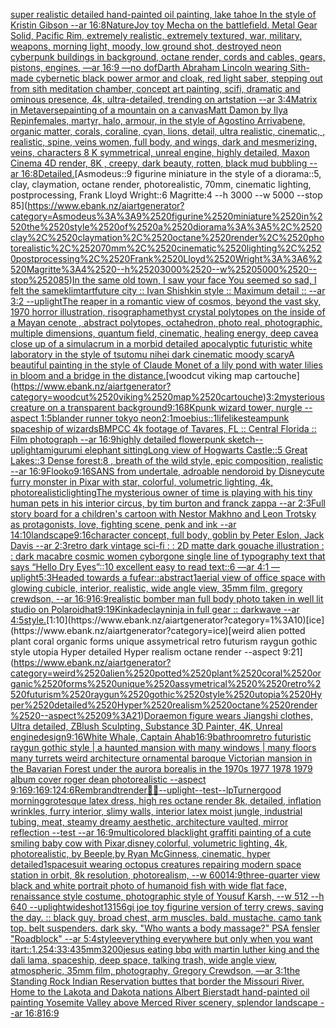 [super realistic detailed hand-painted oil painting, lake tahoe In the style of Kristin Gibson --ar 16:8](https://www.ebank.nz/aiartgenerator?category=super%2520realistic%2520detailed%2520hand-painted%2520oil%2520painting%2C%2520lake%2520tahoe%2520In%2520the%2520style%2520of%2520Kristin%2520Gibson%2520--ar%252016%3A8)[Nature](https://www.ebank.nz/aiartgenerator?category=Nature)[Joy toy Mecha on the battlefield. Metal Gear Solid, Pacific Rim, extremely realistic, extremely textured, war, military, weapons, morning light, moody, low ground shot, destroyed neon cyberpunk buildings in background, octane render, cords and cables, gears, pistons, engines, —ar 16:9 —no dof](https://www.ebank.nz/aiartgenerator?category=Joy%2520toy%2520Mecha%2520on%2520the%2520battlefield.%2520Metal%2520Gear%2520Solid%2C%2520Pacific%2520Rim%2C%2520extremely%2520realistic%2C%2520extremely%2520textured%2C%2520war%2C%2520military%2C%2520weapons%2C%2520morning%2520light%2C%2520moody%2C%2520low%2520ground%2520shot%2C%2520destroyed%2520neon%2520cyberpunk%2520buildings%2520in%2520background%2C%2520octane%2520render%2C%2520cords%2520and%2520cables%2C%2520gears%2C%2520pistons%2C%2520engines%2C%2520%E2%80%94ar%252016%3A9%2520%E2%80%94no%2520dof)[Darth Abraham Lincoln wearing Sith-made cybernetic black power armor and cloak, red light saber, stepping out from sith meditation  chamber, concept art painting, scifi, dramatic and ominous presence, 4k, ultra-detailed, trending on artstation --ar 3:4](https://www.ebank.nz/aiartgenerator?category=Darth%2520Abraham%2520Lincoln%2520wearing%2520Sith-made%2520cybernetic%2520black%2520power%2520armor%2520and%2520cloak%2C%2520red%2520light%2520saber%2C%2520stepping%2520out%2520from%2520sith%2520meditation%2520%2520chamber%2C%2520concept%2520art%2520painting%2C%2520scifi%2C%2520dramatic%2520and%2520ominous%2520presence%2C%25204k%2C%2520ultra-detailed%2C%2520trending%2520on%2520artstation%2520--ar%25203%3A4)[Matrix in Metaverse](https://www.ebank.nz/aiartgenerator?category=Matrix%2520in%2520Metaverse)[painting of a mountain on a canvas](https://www.ebank.nz/aiartgenerator?category=painting%2520of%2520a%2520mountain%2520on%2520a%2520canvas)[Matt Damon by Ilya Repin](https://www.ebank.nz/aiartgenerator?category=Matt%2520Damon%2520by%2520Ilya%2520Repin)[females, martyr, halo, armour, in the style of Agostino Arrivabene, organic matter, corals, coraline, cyan, lions, detail, ultra realistic, cinematic, , realistic, spine, veins women, full body, and wings, dark and mesmerizing, veins, characters 8 K symmetrical, unreal engine, highly detailed, Maxon Cinema 4D render, 8K , creepy, dark beauty, rotten, black mud bubbling --ar 16:8](https://www.ebank.nz/aiartgenerator?category=females%2C%2520martyr%2C%2520halo%2C%2520armour%2C%2520in%2520the%2520style%2520of%2520Agostino%2520Arrivabene%2C%2520organic%2520matter%2C%2520corals%2C%2520coraline%2C%2520cyan%2C%2520lions%2C%2520detail%2C%2520ultra%2520realistic%2C%2520cinematic%2C%2520%2C%2520realistic%2C%2520spine%2C%2520veins%2520women%2C%2520full%2520body%2C%2520and%2520wings%2C%2520dark%2520and%2520mesmerizing%2C%2520veins%2C%2520characters%25208%2520K%2520symmetrical%2C%2520unreal%2520engine%2C%2520highly%2520detailed%2C%2520Maxon%2520Cinema%25204D%2520render%2C%25208K%2520%2C%2520creepy%2C%2520dark%2520beauty%2C%2520rotten%2C%2520black%2520mud%2520bubbling%2520--ar%252016%3A8)[Detailed.](https://www.ebank.nz/aiartgenerator?category=Detailed.)[Asmodeus::9 figurine miniature in the style of a diorama::5, clay, claymation, octane render, photorealistic, 70mm, cinematic lighting, postprocessing, Frank Lloyd Wright::6 Magritte:4 --h 3000 --w 5000 --stop 85](https://www.ebank.nz/aiartgenerator?category=Asmodeus%3A%3A9%2520figurine%2520miniature%2520in%2520the%2520style%2520of%2520a%2520diorama%3A%3A5%2C%2520clay%2C%2520claymation%2C%2520octane%2520render%2C%2520photorealistic%2C%252070mm%2C%2520cinematic%2520lighting%2C%2520postprocessing%2C%2520Frank%2520Lloyd%2520Wright%3A%3A6%2520Magritte%3A4%2520--h%25203000%2520--w%25205000%2520--stop%252085)[In the same old town, I saw your face You seemed so sad, I felt the same](https://www.ebank.nz/aiartgenerator?category=In%2520the%2520same%2520old%2520town%2C%2520I%2520saw%2520your%2520face%2520You%2520seemed%2520so%2520sad%2C%2520I%2520felt%2520the%2520same)[klimt](https://www.ebank.nz/aiartgenerator?category=klimt)[art](https://www.ebank.nz/aiartgenerator?category=art)[future city :: Ivan Shishkin style :: Maximum detail :: --ar 3:2 --uplight](https://www.ebank.nz/aiartgenerator?category=future%2520city%2520%3A%3A%2520Ivan%2520Shishkin%2520style%2520%3A%3A%2520Maximum%2520detail%2520%3A%3A%2520--ar%25203%3A2%2520--uplight)[The reaper in a romantic view of cosmos, beyond the vast sky, 1970 horror illustration, risograph](https://www.ebank.nz/aiartgenerator?category=The%2520reaper%2520in%2520a%2520romantic%2520view%2520of%2520cosmos%2C%2520beyond%2520the%2520vast%2520sky%2C%25201970%2520horror%2520illustration%2C%2520risograph)[amethyst crystal polytopes on the inside of a Mayan cenote , abstract polytopes, octahedron, photo real, photographic, multiple dimensions, quantum field, cinematic, healing energy, deep cave](https://www.ebank.nz/aiartgenerator?category=amethyst%2520crystal%2520polytopes%2520on%2520the%2520inside%2520of%2520a%2520Mayan%2520cenote%2520%2C%2520abstract%2520polytopes%2C%2520octahedron%2C%2520photo%2520real%2C%2520photographic%2C%2520multiple%2520dimensions%2C%2520quantum%2520field%2C%2520cinematic%2C%2520healing%2520energy%2C%2520deep%2520cave)[a close up of a simulacrum in a morbid detailed apocalyptic futuristic white laboratory in the style of tsutomu nihei dark cinematic moody scary](https://www.ebank.nz/aiartgenerator?category=a%2520close%2520up%2520of%2520a%2520simulacrum%2520in%2520a%2520morbid%2520detailed%2520apocalyptic%2520futuristic%2520white%2520laboratory%2520in%2520the%2520style%2520of%2520tsutomu%2520nihei%2520dark%2520cinematic%2520moody%2520scary)[A beautiful painting in the style of Claude Monet of a lily pond with water lilies in bloom and a bridge in the distance.](https://www.ebank.nz/aiartgenerator?category=A%2520beautiful%2520painting%2520in%2520the%2520style%2520of%2520Claude%2520Monet%2520of%2520a%2520lily%2520pond%2520with%2520water%2520lilies%2520in%2520bloom%2520and%2520a%2520bridge%2520in%2520the%2520distance.)[woodcut viking map cartouche](https://www.ebank.nz/aiartgenerator?category=woodcut%2520viking%2520map%2520cartouche)[3:2](https://www.ebank.nz/aiartgenerator?category=3%3A2)[mysterious creature on a transparent background](https://www.ebank.nz/aiartgenerator?category=mysterious%2520creature%2520on%2520a%2520transparent%2520background)[9:16](https://www.ebank.nz/aiartgenerator?category=9%3A16)[8K](https://www.ebank.nz/aiartgenerator?category=8K)[punk wizard tower, nurgle --aspect 1:5](https://www.ebank.nz/aiartgenerator?category=punk%2520wizard%2520tower%2C%2520nurgle%2520--aspect%25201%3A5)[blander runner tokyo neon](https://www.ebank.nz/aiartgenerator?category=blander%2520runner%2520tokyo%2520neon)[2:1](https://www.ebank.nz/aiartgenerator?category=2%3A1)[moebius](https://www.ebank.nz/aiartgenerator?category=moebius)[::1](https://www.ebank.nz/aiartgenerator?category=%3A%3A1)[lifelike](https://www.ebank.nz/aiartgenerator?category=lifelike)[steampunk spaceship of wizards](https://www.ebank.nz/aiartgenerator?category=steampunk%2520spaceship%2520of%2520wizards)[BMPCC 4k  footage of Tavares, FL :: Central Florida :: Film photograph --ar 16:9](https://www.ebank.nz/aiartgenerator?category=BMPCC%25204k%2520%2520footage%2520of%2520Tavares%2C%2520FL%2520%3A%3A%2520Central%2520Florida%2520%3A%3A%2520Film%2520photograph%2520--ar%252016%3A9)[highly detailed flowerpunk sketch](https://www.ebank.nz/aiartgenerator?category=highly%2520detailed%2520flowerpunk%2520sketch)[--uplight](https://www.ebank.nz/aiartgenerator?category=--uplight)[amigurumi elephant sitting](https://www.ebank.nz/aiartgenerator?category=amigurumi%2520elephant%2520sitting)[Long view of Hogwarts Castle::5 Great Lakes::3 Dense forest:8 , breath of the wild style, epic composition, realistic --ar 16:9](https://www.ebank.nz/aiartgenerator?category=Long%2520view%2520of%2520Hogwarts%2520Castle%3A%3A5%2520Great%2520Lakes%3A%3A3%2520Dense%2520forest%3A8%2520%2C%2520breath%2520of%2520the%2520wild%2520style%2C%2520epic%2520composition%2C%2520realistic%2520--ar%252016%3A9)[Flooko](https://www.ebank.nz/aiartgenerator?category=Flooko)[9:16](https://www.ebank.nz/aiartgenerator?category=9%3A16)[SANS from undertale, adroable nendoroid by Disney](https://www.ebank.nz/aiartgenerator?category=SANS%2520from%2520undertale%2C%2520adroable%2520nendoroid%2520by%2520Disney)[cute furry monster in Pixar with star, colorful, volumetric lighting, 4k, photorealistic](https://www.ebank.nz/aiartgenerator?category=cute%2520furry%2520monster%2520in%2520Pixar%2520with%2520star%2C%2520colorful%2C%2520volumetric%2520lighting%2C%25204k%2C%2520photorealistic)[lighting](https://www.ebank.nz/aiartgenerator?category=lighting)[The mysterious owner of time is playing with his tiny human pets in his interior circus, by tim burton and franck zappa --ar 2:3](https://www.ebank.nz/aiartgenerator?category=The%2520mysterious%2520owner%2520of%2520time%2520is%2520playing%2520with%2520his%2520tiny%2520human%2520pets%2520in%2520his%2520interior%2520circus%2C%2520by%2520tim%2520burton%2520and%2520franck%2520zappa%2520--ar%25202%3A3)[Full story board for a children's cartoon with Nestor Makhno and Leon Trotsky as protagonists, love, fighting scene, penk and ink --ar 14:10](https://www.ebank.nz/aiartgenerator?category=Full%2520story%2520board%2520for%2520a%2520children%27s%2520cartoon%2520with%2520Nestor%2520Makhno%2520and%2520Leon%2520Trotsky%2520as%2520protagonists%2C%2520love%2C%2520fighting%2520scene%2C%2520penk%2520and%2520ink%2520--ar%252014%3A10)[landscape](https://www.ebank.nz/aiartgenerator?category=landscape)[9:16](https://www.ebank.nz/aiartgenerator?category=9%3A16)[character concept, full body, goblin by Peter Eslon, Jack Davis --ar 2:3](https://www.ebank.nz/aiartgenerator?category=character%2520concept%2C%2520full%2520body%2C%2520goblin%2520by%2520Peter%2520Eslon%2C%2520Jack%2520Davis%2520--ar%25202%3A3)[retro dark vintage sci-fi : : 2D matte dark gouache illustration : : dark macabre cosmic women cyborg](https://www.ebank.nz/aiartgenerator?category=retro%2520dark%2520vintage%2520sci-fi%2520%3A%2520%3A%25202D%2520matte%2520dark%2520gouache%2520illustration%2520%3A%2520%3A%2520dark%2520macabre%2520cosmic%2520women%2520cyborg)[one single line of typography text that says “Hello Dry Eyes”::10 excellent easy to read text::6  —ar 4:1 —uplight](https://www.ebank.nz/aiartgenerator?category=one%2520single%2520line%2520of%2520typography%2520text%2520that%2520says%2520%E2%80%9CHello%2520Dry%2520Eyes%E2%80%9D%3A%3A10%2520excellent%2520easy%2520to%2520read%2520text%3A%3A6%2520%2520%E2%80%94ar%25204%3A1%2520%E2%80%94uplight)[5:3](https://www.ebank.nz/aiartgenerator?category=5%3A3)[Headed towards a fu](https://www.ebank.nz/aiartgenerator?category=Headed%2520towards%2520a%2520fu)[fear::abstract](https://www.ebank.nz/aiartgenerator?category=fear%3A%3Aabstract)[1](https://www.ebank.nz/aiartgenerator?category=1)[aerial view of office space with glowing cubicle, interior, realistic, wide angle view, 35mm film, gregory crewdson, --ar 16:9](https://www.ebank.nz/aiartgenerator?category=aerial%2520view%2520of%2520office%2520space%2520with%2520glowing%2520cubicle%2C%2520interior%2C%2520realistic%2C%2520wide%2520angle%2520view%2C%252035mm%2520film%2C%2520gregory%2520crewdson%2C%2520--ar%252016%3A9)[16:9](https://www.ebank.nz/aiartgenerator?category=16%3A9)[realistic bomber man full body photo taken in well lit studio on Polaroid](https://www.ebank.nz/aiartgenerator?category=realistic%2520bomber%2520man%2520full%2520body%2520photo%2520taken%2520in%2520well%2520lit%2520studio%2520on%2520Polaroid)[hat](https://www.ebank.nz/aiartgenerator?category=hat)[9:19](https://www.ebank.nz/aiartgenerator?category=9%3A19)[Kinkade](https://www.ebank.nz/aiartgenerator?category=Kinkade)[clay](https://www.ebank.nz/aiartgenerator?category=clay)[ninja in full gear :: darkwave --ar 4:5](https://www.ebank.nz/aiartgenerator?category=ninja%2520in%2520full%2520gear%2520%3A%3A%2520darkwave%2520--ar%25204%3A5)[style.](https://www.ebank.nz/aiartgenerator?category=style.)[1:10](https://www.ebank.nz/aiartgenerator?category=1%3A10)[ice](https://www.ebank.nz/aiartgenerator?category=ice)[weird alien potted plant coral organic forms unique assymetrical  retro futurism raygun gothic style utopia Hyper detailed Hyper realism octane render --aspect 9:21](https://www.ebank.nz/aiartgenerator?category=weird%2520alien%2520potted%2520plant%2520coral%2520organic%2520forms%2520unique%2520assymetrical%2520%2520retro%2520futurism%2520raygun%2520gothic%2520style%2520utopia%2520Hyper%2520detailed%2520Hyper%2520realism%2520octane%2520render%2520--aspect%25209%3A21)[Doraemon figure wears Jiangshi clothes, Ultra detailed, ZBlush Sculpting, Substance 3D Painter, 4K, Unreal engine](https://www.ebank.nz/aiartgenerator?category=Doraemon%2520figure%2520wears%2520Jiangshi%2520clothes%2C%2520Ultra%2520detailed%2C%2520ZBlush%2520Sculpting%2C%2520Substance%25203D%2520Painter%2C%25204K%2C%2520Unreal%2520engine)[design](https://www.ebank.nz/aiartgenerator?category=design)[9:16](https://www.ebank.nz/aiartgenerator?category=9%3A16)[White Whale, Captain Ahab](https://www.ebank.nz/aiartgenerator?category=White%2520Whale%2C%2520Captain%2520Ahab)[16:9](https://www.ebank.nz/aiartgenerator?category=16%3A9)[bathroom](https://www.ebank.nz/aiartgenerator?category=bathroom)[retro futuristic raygun gothic style | a haunted mansion  with many windows | many floors many turrets weird architecture ornamental baroque Victorian mansion in the Bavarian Forest under the aurora borealis in the 1970s 1977 1978 1979 album cover roger dean photorealistic --aspect 9:16](https://www.ebank.nz/aiartgenerator?category=retro%2520futuristic%2520raygun%2520gothic%2520style%2520%7C%2520a%2520haunted%2520mansion%2520%2520with%2520many%2520windows%2520%7C%2520many%2520floors%2520many%2520turrets%2520weird%2520architecture%2520ornamental%2520baroque%2520Victorian%2520mansion%2520in%2520the%2520Bavarian%2520Forest%2520under%2520the%2520aurora%2520borealis%2520in%2520the%25201970s%25201977%25201978%25201979%2520album%2520cover%2520roger%2520dean%2520photorealistic%2520--aspect%25209%3A16)[9:16](https://www.ebank.nz/aiartgenerator?category=9%3A16)[9:12](https://www.ebank.nz/aiartgenerator?category=9%3A12)[4:6](https://www.ebank.nz/aiartgenerator?category=4%3A6)[Rembrandt](https://www.ebank.nz/aiartgenerator?category=Rembrandt)[render](https://www.ebank.nz/aiartgenerator?category=render)[🤖💀](https://www.ebank.nz/aiartgenerator?category=%F0%9F%A4%96%F0%9F%92%80)[--uplight](https://www.ebank.nz/aiartgenerator?category=--uplight)[--test](https://www.ebank.nz/aiartgenerator?category=--test)[--lp](https://www.ebank.nz/aiartgenerator?category=--lp)[Turner](https://www.ebank.nz/aiartgenerator?category=Turner)[good morning](https://www.ebank.nz/aiartgenerator?category=good%2520morning)[grotesque latex dress, high res octane render 8k, detailed, inflation wrinkles, furry interior, slimy walls, interior latex moist jungle, industrial tubing, meat, steamy dreamy aesthetic, architecture vaulted, mirror reflection --test --ar 16:9](https://www.ebank.nz/aiartgenerator?category=grotesque%2520latex%2520dress%2C%2520high%2520res%2520octane%2520render%25208k%2C%2520detailed%2C%2520inflation%2520wrinkles%2C%2520furry%2520interior%2C%2520slimy%2520walls%2C%2520interior%2520latex%2520moist%2520jungle%2C%2520industrial%2520tubing%2C%2520meat%2C%2520steamy%2520dreamy%2520aesthetic%2C%2520architecture%2520vaulted%2C%2520mirror%2520reflection%2520--test%2520--ar%252016%3A9)[multicolored blacklight graffiti painting of a cute smiling baby cow with Pixar,disney,colorful, volumetric lighting, 4k, photorealistic, by Beeple,by Ryan McGinness, cinematic, hyper detailed](https://www.ebank.nz/aiartgenerator?category=multicolored%2520blacklight%2520graffiti%2520painting%2520of%2520a%2520cute%2520smiling%2520baby%2520cow%2520with%2520Pixar%2Cdisney%2Ccolorful%2C%2520volumetric%2520lighting%2C%25204k%2C%2520photorealistic%2C%2520by%2520Beeple%2Cby%2520Ryan%2520McGinness%2C%2520cinematic%2C%2520hyper%2520detailed)[1](https://www.ebank.nz/aiartgenerator?category=1)[spacesuit wearing octopus creatures repairing modern space station in orbit, 8k resolution, photorealism, --w 600](https://www.ebank.nz/aiartgenerator?category=spacesuit%2520wearing%2520octopus%2520creatures%2520repairing%2520modern%2520space%2520station%2520in%2520orbit%2C%25208k%2520resolution%2C%2520photorealism%2C%2520--w%2520600)[14:9](https://www.ebank.nz/aiartgenerator?category=14%3A9)[three-quarter view black and white portrait photo of humanoid fish with wide flat face, renaissance style costume, photographic style of Yousuf Karsh, --w 512 --h 640 --uplight](https://www.ebank.nz/aiartgenerator?category=three-quarter%2520view%2520black%2520and%2520white%2520portrait%2520photo%2520of%2520humanoid%2520fish%2520with%2520wide%2520flat%2520face%2C%2520renaissance%2520style%2520costume%2C%2520photographic%2520style%2520of%2520Yousuf%2520Karsh%2C%2520--w%2520512%2520--h%2520640%2520--uplight)[wideshot](https://www.ebank.nz/aiartgenerator?category=wideshot)[13156](https://www.ebank.nz/aiartgenerator?category=13156)[gi joe toy figurine version of terry crews, saving the day. :: black guy, broad chest, arm muscles. bald. mustache. camo tank top. belt suspenders. dark sky. "Who wants a body massage?" PSA fensler "Roadblock" --ar 5:4](https://www.ebank.nz/aiartgenerator?category=gi%2520joe%2520toy%2520figurine%2520version%2520of%2520terry%2520crews%2C%2520saving%2520the%2520day.%2520%3A%3A%2520black%2520guy%2C%2520broad%2520chest%2C%2520arm%2520muscles.%2520bald.%2520mustache.%2520camo%2520tank%2520top.%2520belt%2520suspenders.%2520dark%2520sky.%2520%22Who%2520wants%2520a%2520body%2520massage%3F%22%2520PSA%2520fensler%2520%22Roadblock%22%2520--ar%25205%3A4)[style](https://www.ebank.nz/aiartgenerator?category=style)[everything everywhere but only when you want it](https://www.ebank.nz/aiartgenerator?category=everything%2520everywhere%2520but%2520only%2520when%2520you%2520want%2520it)[art::1.25](https://www.ebank.nz/aiartgenerator?category=art%3A%3A1.25)[4:3](https://www.ebank.nz/aiartgenerator?category=4%3A3)[3:4](https://www.ebank.nz/aiartgenerator?category=3%3A4)[35mm](https://www.ebank.nz/aiartgenerator?category=35mm)[3200](https://www.ebank.nz/aiartgenerator?category=3200)[jesus eating bbq with martin luther king and the dali lama, spaceship, deep space, talking trash, wide angle view, atmospheric, 35mm film, photography, Gregory Crewdson, —ar 3:1](https://www.ebank.nz/aiartgenerator?category=jesus%2520eating%2520bbq%2520with%2520martin%2520luther%2520king%2520and%2520the%2520dali%2520lama%2C%2520spaceship%2C%2520deep%2520space%2C%2520talking%2520trash%2C%2520wide%2520angle%2520view%2C%2520atmospheric%2C%252035mm%2520film%2C%2520photography%2C%2520Gregory%2520Crewdson%2C%2520%E2%80%94ar%25203%3A1)[the Standing Rock Indian Reservation buttes that border the Missouri River. Home to the Lakota and Dakota nations Albert Bierstadt hand-painted oil painting Yosemite Valley above Merced River scenery, splendor landscape --ar 16:8](https://www.ebank.nz/aiartgenerator?category=the%2520Standing%2520Rock%2520Indian%2520Reservation%2520buttes%2520that%2520border%2520the%2520Missouri%2520River.%2520Home%2520to%2520the%2520Lakota%2520and%2520Dakota%2520nations%2520Albert%2520Bierstadt%2520hand-painted%2520oil%2520painting%2520Yosemite%2520Valley%2520above%2520Merced%2520River%2520scenery%2C%2520splendor%2520landscape%2520--ar%252016%3A8)[16:9](https://www.ebank.nz/aiartgenerator?category=16%3A9)